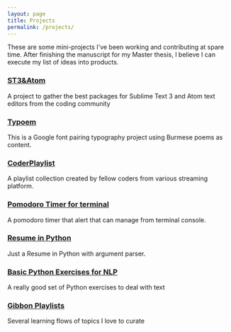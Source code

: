 ```yaml
---
layout: page
title: Projects
permalink: /projects/
---
```


These are some mini-projects I've been working and contributing at spare time. After finishing the manuscript for my Master thesis, I believe I can execute my list of ideas into products.

### <a href="http://st3-atom.github.io/" target="_blank">ST3&Atom</a>

A project to gather the best packages for Sublime Text 3 and Atom text editors from the coding community

### <a href="http://aungthurhahein.github.io/typoem" target="_blank">Typoem</a>

This is a Google font pairing typography project using Burmese poems as content.

### <a href="http://aungthurhahein.github.io/coderplaylist/" target="_blank">CoderPlaylist</a>
A playlist collection created by fellow coders from various streaming platform.

### <a href="https://github.com/aungthurhahein/pomodoro_python" target="_blank">Pomodoro Timer for terminal</a>
A pomodoro timer that alert that can manage from terminal console.

### <a href="https://github.com/aungthurhahein/resume-in-python">Resume in Python</a>
Just a Resume in Python with argument parser.

### <a href="https://github.com/aungthurhahein/Simple-Programming-Exercise">Basic Python Exercises for NLP</a>
A really good set of Python exercises to deal with text 

### <a href="https://gibbon.co/atrx">Gibbon Playlists</a>
Several learning flows of topics I love to curate
